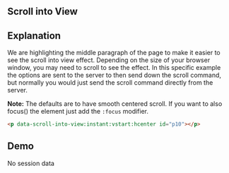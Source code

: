 ## Scroll into View

## Explanation

We are highlighting the middle paragraph of the page to make it easier to see the scroll into view effect. Depending on the size of your browser window, you may need to scroll to see the effect. In this specific example the options are sent to the server to then send down the scroll command, but normally you would just send the scroll command directly from the server.

**Note:** The defaults are to have smooth centered scroll. If you want to also focus() the element just add the `:focus` modifier.

```html
<p data-scroll-into-view:instant:vstart:hcenter id="p10"></p>
```

## Demo

<div
  id="replaceMe"
  data-on-load="sse('/examples/scroll_into_view/data')"
  >No session data</div>
